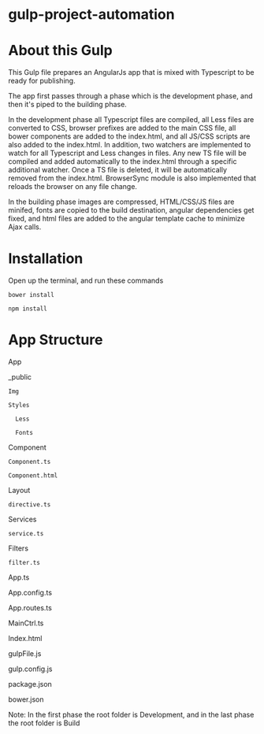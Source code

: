# gulp-project-automation


# About this Gulp

This Gulp file prepares an AngularJs app that is mixed with Typescript to be ready for publishing. 

The app first passes through a phase which is the development phase, and then it's piped to the building phase.

In the development phase all Typescript files are compiled, all Less files are converted to CSS, browser prefixes 
are added to the main CSS file, all bower components are added to the index.html, and all JS/CSS scripts are also added 
to the index.html. 
In addition, two watchers are implemented to watch for all Typescript and Less changes in files. 
Any new TS file will be compiled and added automatically to the index.html through a specific additional watcher. Once a TS file is deleted, it will be automatically removed from the index.html. BrowserSync module is also implemented that reloads the browser on any file change.

In the building phase images are compressed, HTML/CSS/JS files are minifed, fonts are copied to the build destination, angular dependencies get fixed, and html files are added to the angular template cache to minimize 
Ajax calls.


# Installation

  Open up the terminal, and run these commands
  
    bower install
    
    npm install
    

# App Structure

 App
 
  _public
  
    Img
    
    Styles
    
      Less
      
      Fonts
      
  Component
  
    Component.ts
    
    Component.html
    
  Layout
  
    directive.ts
    
  Services
  
    service.ts
    
  Filters
  
    filter.ts
    
  App.ts
  
  App.config.ts
  
  App.routes.ts
  
  MainCtrl.ts
  
  Index.html
  
  gulpFile.js
  
  gulp.config.js
  
  package.json
  
  bower.json
  
Note: In the first phase the root folder is Development, and in the last phase the root folder is Build
